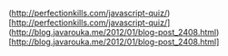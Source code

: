 (http://perfectionkills.com/javascript-quiz/)[http://perfectionkills.com/javascript-quiz/]
(http://blog.javarouka.me/2012/01/blog-post_2408.html)[http://blog.javarouka.me/2012/01/blog-post_2408.html]
